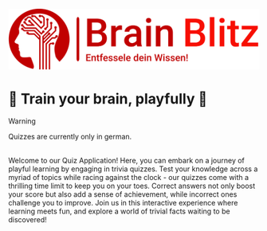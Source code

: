 
![Logo](https://github.com/SlowMoschen/Brain_Blitz/blob/main/logo.png)


# 🧠 Train your brain, playfully  🧠
> [!WARNING]  
> Quizzes are currently only in german.
<br>
Welcome to our Quiz Application! Here, you can embark on a journey of playful learning by engaging in trivia quizzes. Test your knowledge across a myriad of topics while racing against the clock - our quizzes come with a thrilling time limit to keep you on your toes. Correct answers not only boost your score but also add a sense of achievement, while incorrect ones challenge you to improve. Join us in this interactive experience where learning meets fun, and explore a world of trivial facts waiting to be discovered!


